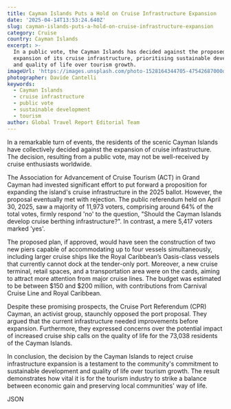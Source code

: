 ```yaml
---
title: Cayman Islands Puts a Hold on Cruise Infrastructure Expansion
date: '2025-04-14T13:53:24.640Z'
slug: cayman-islands-puts-a-hold-on-cruise-infrastructure-expansion
category: Cruise
country: Cayman Islands
excerpt: >-
  In a public vote, the Cayman Islands has decided against the proposed
  expansion of its cruise infrastructure, prioritising sustainable development
  and quality of life over tourism growth.
imageUrl: 'https://images.unsplash.com/photo-1528164344705-47542687000d'
photographer: Davide Cantelli
keywords:
  - Cayman Islands
  - cruise infrastructure
  - public vote
  - sustainable development
  - tourism
author: Global Travel Report Editorial Team
---
```

In a remarkable turn of events, the residents of the scenic Cayman Islands have collectively decided against the expansion of cruise infrastructure. The decision, resulting from a public vote, may not be well-received by cruise enthusiasts worldwide.

The Association for Advancement of Cruise Tourism (ACT) in Grand Cayman had invested significant effort to put forward a proposition for expanding the island's cruise infrastructure in the 2025 ballot. However, the proposal eventually met with rejection. The public referendum held on April 30, 2025, saw a majority of 11,973 voters, comprising around 64% of the total votes, firmly respond 'no' to the question, "Should the Cayman Islands develop cruise berthing infrastructure?". In contrast, a mere 5,417 voters marked 'yes'.

The proposed plan, if approved, would have seen the construction of two new piers capable of accommodating up to four vessels simultaneously, including larger cruise ships like the Royal Caribbean’s Oasis-class vessels that currently cannot dock at the tender-only port. Moreover, a new cruise terminal, retail spaces, and a transportation area were on the cards, aiming to attract more attention from major cruise lines. The budget was estimated to be between $150 and $200 million, with contributions from Carnival Cruise Line and Royal Caribbean.

Despite these promising prospects, the Cruise Port Referendum (CPR) Cayman, an activist group, staunchly opposed the port proposal. They argued that the current infrastructure needed improvements before expansion. Furthermore, they expressed concerns over the potential impact of increased cruise ship calls on the quality of life for the 73,038 residents of the Cayman Islands.

In conclusion, the decision by the Cayman Islands to reject cruise infrastructure expansion is a testament to the community's commitment to sustainable development and quality of life over tourism growth. The result demonstrates how vital it is for the tourism industry to strike a balance between economic gain and preserving local communities' way of life.

JSON
